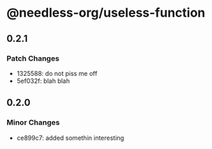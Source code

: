 # @needless-org/useless-function

## 0.2.1

### Patch Changes

- 1325588: do not piss me off
- 5ef032f: blah blah

## 0.2.0

### Minor Changes

- ce899c7: added somethin interesting
